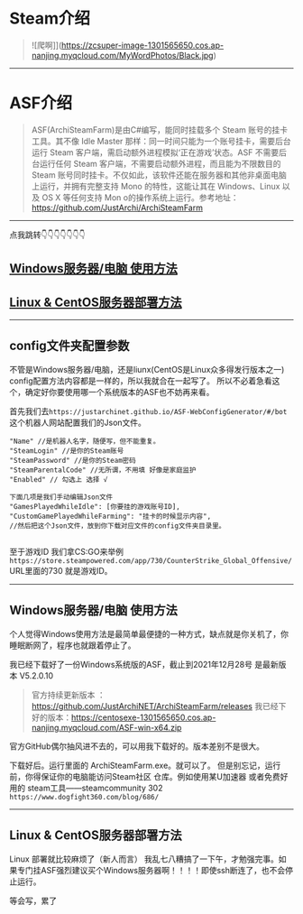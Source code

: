 # Steam介绍
> ![爬啊]](https://zcsuper-image-1301565650.cos.ap-nanjing.myqcloud.com/MyWordPhotos/Black.jpg)


--------------

# ASF介绍
>ASF(ArchiSteamFarm)是由C#编写，能同时挂载多个 Steam 账号的挂卡工具。其不像 Idle Master 那样：同一时间只能为一个账号挂卡，需要后台运行 Steam 客户端，需启动额外进程模拟‘正在游戏’状态。ASF 不需要后台运行任何 Steam 客户端，不需要启动额外进程，而且能为不限数目的 Steam 账号同时挂卡。不仅如此，该软件还能在服务器和其他非桌面电脑上运行，并拥有完整支持 Mono 的特性，这能让其在 Windows、Linux 以及 OS X 等任何支持 Mon o的操作系统上运行。参考地址： https://github.com/JustArchi/ArchiSteamFarm

---------------------

点我跳转👇👇👇👇👇👇👇
## [Windows服务器/电脑 使用方法](#win)

## [Linux & CentOS服务器部署方法](#centos)



-------------
##  config文件夹配置参数

  不管是Windows服务器/电脑，还是liunx(CentOS是Linux众多得发行版本之一) config配置方法内容都是一样的，所以我就合在一起写了。
  所以不必着急看这个，确定好你要使用哪一个系统版本的ASF也不妨再来看。



  首先我们去```https://justarchinet.github.io/ASF-WebConfigGenerator/#/bot ``` 这个机器人网站配置我们的Json文件。 


  ```
  "Name" //是机器人名字，随便写，但不能重复。
  "SteamLogin" //是你的Steam账号
  "SteamPassword" //是你的Steam密码 
  "SteamParentalCode" //无所谓，不用填 好像是家庭监护
  "Enabled" // 勾选上 选择 √
  
  下面几项是我们手动编辑Json文件
  "GamesPlayedWhileIdle": [你要挂的游戏账号ID],
  "CustomGamePlayedWhileFarming": "挂卡的时候显示内容",
  //然后把这个Json文件，放到你下载对应文件的config文件夹目录里。


  ```
  至于游戏ID 我们拿CS:GO来举例 ``` https://store.steampowered.com/app/730/CounterStrike_Global_Offensive/ ```  URL里面的730 就是游戏ID。


----------------




## Windows服务器/电脑 使用方法  <a id="win"></a>

  个人觉得Windows使用方法是最简单最便捷的一种方式，缺点就是你关机了，你睡眠断网了，程序也就跟着停止了。

  我已经下载好了一份Windows系统版的ASF，截止到2021年12月28号 是最新版本 V5.2.0.10

  > 官方持续更新版本 ：https://github.com/JustArchiNET/ArchiSteamFarm/releases  我已经下好的版本：https://centosexe-1301565650.cos.ap-nanjing.myqcloud.com/ASF-win-x64.zip 

  官方GitHub偶尔抽风进不去的，可以用我下载好的。版本差别不是很大。

  下载好后。运行里面的 ArchiSteamFarm.exe。就可以了。 但是别忘记，运行前，你得保证你的电脑能访问Steam社区 仓库。例如使用某U加速器 或者免费好用的 steam工具——steamcommunity 302 ``` https://www.dogfight360.com/blog/686/ ```



----------

## Linux & CentOS服务器部署方法  <a id="centos"></a>

  Linux 部署就比较麻烦了（新人而言） 我乱七八糟搞了一下午，才勉强完事。如果专门挂ASF强烈建议买个Windows服务器啊！！！！即使ssh断连了，也不会停止运行。

  等会写，累了



